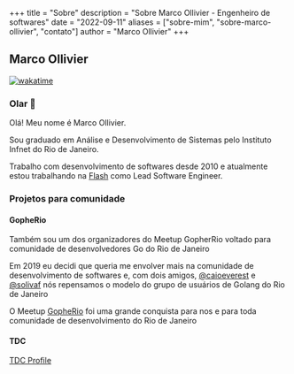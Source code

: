 +++
title = "Sobre"
description = "Sobre Marco Ollivier - Engenheiro de softwares"
date = "2022-09-11"
aliases = ["sobre-mim", "sobre-marco-ollivier", "contato"]
author = "Marco Ollivier"
+++

## Marco Ollivier

[![wakatime](https://wakatime.com/badge/user/99bbc792-f01b-40d9-841c-38b6715ca146.svg)](https://wakatime.com/@99bbc792-f01b-40d9-841c-38b6715ca146)

### Olar 👋

Olá! Meu nome é Marco Ollivier.

Sou graduado em Análise e Desenvolvimento de Sistemas pelo Instituto Infnet do Rio de Janeiro.

Trabalho com desenvolvimento de softwares desde 2010 e atualmente estou trabalhando na
[Flash](https://www.flashapp.com.br/) como Lead Software Engineer.

### Projetos para comunidade

#### GopheRio

Também sou um dos organizadores do Meetup GopherRio voltado para comunidade de desenvolvedores Go do Rio de Janeiro

Em 2019 eu decidi que queria me envolver mais na comunidade de desenvolvimento de softwares e, com dois amigos,
[@caioeverest](https://github.com/caioeverest) e [@solivaf](https://github.com/solivaf)
nós repensamos o modelo do grupo de usuários de Golang do Rio de Janeiro

O Meetup [GopheRio](https://www.meetup.com/GopheRio) foi uma grande conquista para nos e para toda comunidade de
desenvolvimento do Rio de Janeiro

#### TDC

[TDC Profile](https://thedevconf.com/palestrante/marco-ollivier)
